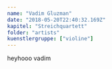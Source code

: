 ```yaml
---
name: "Vadim Gluzman"
date: "2018-05-20T22:40:32.169Z"
kapitel: "Streichquartett"
folder: "artists"
kuenstlergruppe: ["violine"]
---
```


<p>heyhooo vadim</p>
